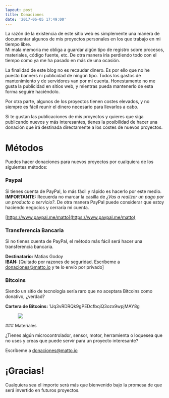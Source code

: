 ```yaml
---
layout: post
title: Donaciones
date: '2017-06-05 17:49:00'
---
```


La razón de la existencia de este sitio web es simplemente una manera de documentar algunos de mis proyectos personales en los que trabajo en mi tiempo libre.  
Mi mala memoria me obliga a guardar algún tipo de registro sobre procesos, materiales, código fuente, etc. De otra manera iría perdiendo todo con el tiempo como ya me ha pasado en más de una ocasión.

La finalidad de este blog no es recaudar dinero. Es por ello que no he puesto banners ni publicidad de ningún tipo. Todos los gastos de mantenimiento y de servidores van por mi cuenta. Honestamente no me gusta la publicidad en sitios web, y mientras pueda mantenerlo de esta forma seguiré haciéndolo.

Por otra parte, algunos de los proyectos tienen costes elevados, y no siempre es fácil reunir el dinero necesario para llevarlos a cabo.

Si te gustan las publicaciones de mis proyectos y quieres que siga publicando nuevos y más interesantes, tienes la posibilidad de hacer una donación que irá destinada directamente a los costes de nuevos proyectos.

# Métodos

Puedes hacer donaciones para nuevos proyectos por cualquiera de los siguientes métodos:

### Paypal

Si tienes cuenta de PayPal, lo más fácil y rápido es hacerlo por este medio.  
**IMPORTANTE:** Recuerda no marcar la casilla de _¿Vas a realizar un pago por un producto o servicio?_. De otra manera PayPal puede considerar que estoy haciendo negocios y cerraría mi cuenta.

[https://www.paypal.me/matto](https://www.paypal.me/matto)

### Transferencia Bancaria

Si no tienes cuenta de PayPal, el método más fácil será hacer una transferencia bancaria.

**Destinatario:** Matias Godoy  
**IBAN:** [Quitado por razones de seguridad. Escríbeme a donaciones@matto.io y te lo envío por privado]

### Bitcoins

Siendo un sitio de tecnología sería raro que no aceptara Bitcoins como donativo, ¿verdad?

**Cartera de Bitcoins:** 1Jq3vRDRQk9gPEDcfbqiQ3ozx9wpjMAY8g

<figure class="kg-image-card"><img src="/content/images/2018/08/bc.png" class="kg-image"></figure>
### Materiales

¿Tienes algún microcontrolador, sensor, motor, herramienta o loquesea que no uses y creas que puede servir para un proyecto interesante?

Escríbeme a donaciones@matto.io

# ¡Gracias!

Cualquiera sea el importe será más que bienvenido bajo la promesa de que será invertido en futuros proyectos.

